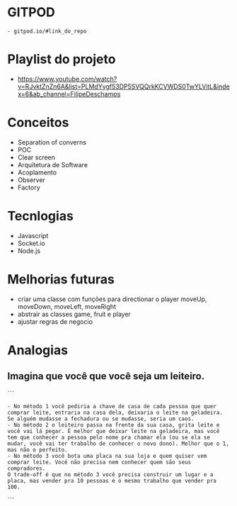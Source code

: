 # GITPOD

    - gitpod.io/#link_do_repo

# Playlist do projeto

- https://www.youtube.com/watch?v=RJvktZnZn6A&list=PLMdYygf53DP5SVQQrkKCVWDS0TwYLVitL&index=6&ab_channel=FilipeDeschamps

# Conceitos

- Separation of converns
- POC
- Clear screen
- Arquitetura de Software
- Acoplamento
- Observer
- Factory

# Tecnlogias

- Javascript
- Socket.io
- Node.js

# Melhorias futuras

- criar uma classe com funções para directionar o player moveUp, moveDown, moveLeft, moveRight
- abstrair as classes game, fruit e player
- ajustar regras de negocio

# Analogias

## Imagina que você que você seja um leiteiro.

ˋˋˋ

    - No método 1 você pediria a chave de casa de cada pessoa que quer comprar leite, entraria na casa dela, deixaria o leite na geladeira. Se alguém mudasse a fechadura ou se mudasse, seria um caos.
    - No método 2 o leiteiro passa na frente da sua casa, grita leite e você vai lá pegar. É melhor que deixar leite na geladeira, mas você tem que conhecer a pessoa pelo nome pra chamar ela (ou se ela se mudar, você vai ter trabalho de conhecer o novo dono). Melhor que o 1, mas não o perfeito.
    - No método 3 você bota uma placa na sua loja e quem quiser vem comprar leite. Você não precisa nem conhecer quem são seus compradores.
    O trade-off é que no método 3 você precisa construir um lugar e a placa, mas vender pra 10 pessoas é o mesmo trabalho que vender pra 100.

ˋˋˋ
